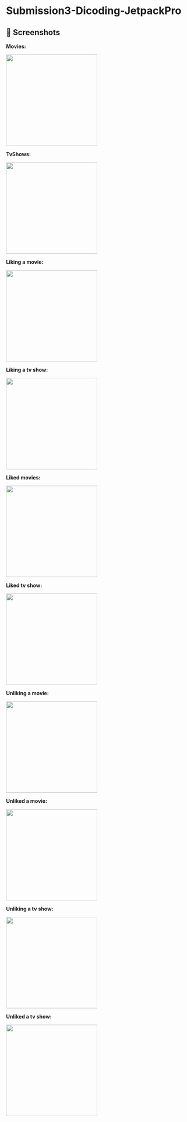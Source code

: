 # Submission3-Dicoding-JetpackPro
 
## 📸 Screenshots

**Movies:**

<img src="https://i.ibb.co/F61x2kf/ss1.png" width="250">

**TvShows:** 

<img src="https://i.ibb.co/W0BRbm8/ss2.png" width="250">

**Liking a movie:**

<img src="https://i.ibb.co/kJgLXyk/ss3.png" width="250">

**Liking a tv show:**

<img src="https://i.ibb.co/dgG34CX/ss4.png" width="250">

**Liked movies:**

<img src="https://i.ibb.co/mzHFZDY/ss5.png" width="250">

**Liked tv show:**

<img src="https://i.ibb.co/Sr06PRb/ss6.png" width="250">

**Unliking a movie:**

<img src="https://i.ibb.co/qL8CRQY/ss7.png" width="250">

**Unliked a movie:**

<img src="https://i.ibb.co/9NJvrHC/ss8.png" width="250">

**Unliking a tv show:**

<img src="https://i.ibb.co/4jt8xrH/ss9.png" width="250">

**Unliked a tv show:**

<img src="https://i.ibb.co/5KFwdnM/ss10.png" width="250">

